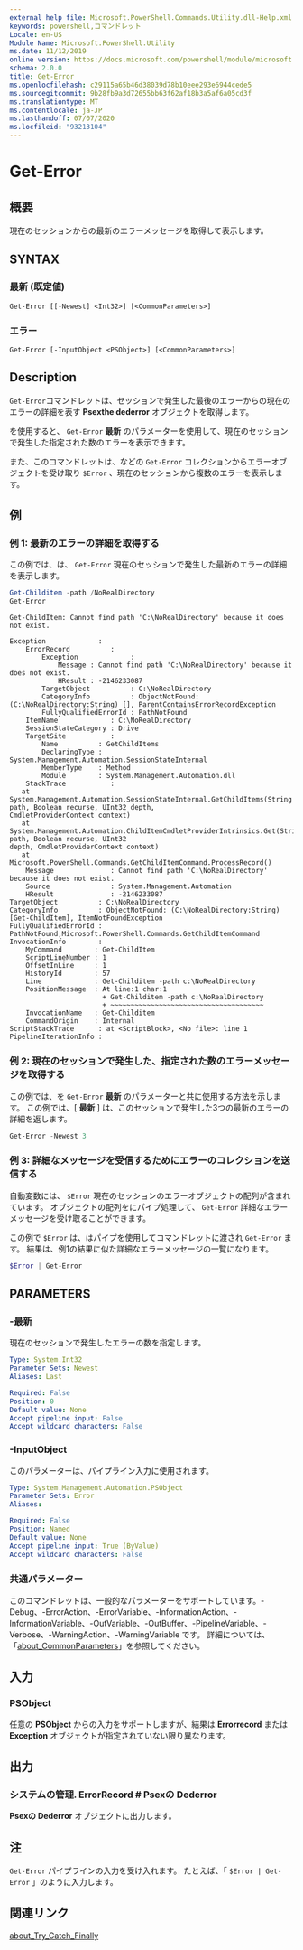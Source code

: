 ```yaml
---
external help file: Microsoft.PowerShell.Commands.Utility.dll-Help.xml
keywords: powershell,コマンドレット
Locale: en-US
Module Name: Microsoft.PowerShell.Utility
ms.date: 11/12/2019
online version: https://docs.microsoft.com/powershell/module/microsoft.powershell.utility/get-error?view=powershell-7.1&WT.mc_id=ps-gethelp
schema: 2.0.0
title: Get-Error
ms.openlocfilehash: c29115a65b46d38039d78b10eee293e6944cede5
ms.sourcegitcommit: 9b28fb9a3d72655bb63f62af18b3a5af6a05cd3f
ms.translationtype: MT
ms.contentlocale: ja-JP
ms.lasthandoff: 07/07/2020
ms.locfileid: "93213104"
---
```

# Get-Error

## 概要

現在のセッションからの最新のエラーメッセージを取得して表示します。

## SYNTAX

### 最新 (既定値)

```
Get-Error [[-Newest] <Int32>] [<CommonParameters>]
```

### エラー

```
Get-Error [-InputObject <PSObject>] [<CommonParameters>]
```

## Description

`Get-Error`コマンドレットは、セッションで発生した最後のエラーからの現在のエラーの詳細を表す **Psexthe dederror** オブジェクトを取得します。

を使用すると、 `Get-Error` **最新** のパラメーターを使用して、現在のセッションで発生した指定された数のエラーを表示できます。

また、このコマンドレットは、などの `Get-Error` コレクションからエラーオブジェクトを受け取り `$Error` 、現在のセッションから複数のエラーを表示します。

## 例

### 例 1: 最新のエラーの詳細を取得する

この例では、は、 `Get-Error` 現在のセッションで発生した最新のエラーの詳細を表示します。

```powershell
Get-Childitem -path /NoRealDirectory
Get-Error
```

```
Get-ChildItem: Cannot find path 'C:\NoRealDirectory' because it does not exist.

Exception             :
    ErrorRecord          :
        Exception             :
            Message : Cannot find path 'C:\NoRealDirectory' because it does not exist.
            HResult : -2146233087
        TargetObject          : C:\NoRealDirectory
        CategoryInfo          : ObjectNotFound: (C:\NoRealDirectory:String) [], ParentContainsErrorRecordException
        FullyQualifiedErrorId : PathNotFound
    ItemName             : C:\NoRealDirectory
    SessionStateCategory : Drive
    TargetSite           :
        Name          : GetChildItems
        DeclaringType : System.Management.Automation.SessionStateInternal
        MemberType    : Method
        Module        : System.Management.Automation.dll
    StackTrace           :
   at System.Management.Automation.SessionStateInternal.GetChildItems(String path, Boolean recurse, UInt32 depth,
CmdletProviderContext context)
   at System.Management.Automation.ChildItemCmdletProviderIntrinsics.Get(String path, Boolean recurse, UInt32
depth, CmdletProviderContext context)
   at Microsoft.PowerShell.Commands.GetChildItemCommand.ProcessRecord()
    Message              : Cannot find path 'C:\NoRealDirectory' because it does not exist.
    Source               : System.Management.Automation
    HResult              : -2146233087
TargetObject          : C:\NoRealDirectory
CategoryInfo          : ObjectNotFound: (C:\NoRealDirectory:String) [Get-ChildItem], ItemNotFoundException
FullyQualifiedErrorId : PathNotFound,Microsoft.PowerShell.Commands.GetChildItemCommand
InvocationInfo        :
    MyCommand        : Get-ChildItem
    ScriptLineNumber : 1
    OffsetInLine     : 1
    HistoryId        : 57
    Line             : Get-Childitem -path c:\NoRealDirectory
    PositionMessage  : At line:1 char:1
                       + Get-Childitem -path c:\NoRealDirectory
                       + ~~~~~~~~~~~~~~~~~~~~~~~~~~~~~~~~~~~~~~
    InvocationName   : Get-Childitem
    CommandOrigin    : Internal
ScriptStackTrace      : at <ScriptBlock>, <No file>: line 1
PipelineIterationInfo :
```

### 例 2: 現在のセッションで発生した、指定された数のエラーメッセージを取得する

この例では、を `Get-Error` **最新** のパラメーターと共に使用する方法を示します。 この例では、[ **最新** ] は、このセッションで発生した3つの最新のエラーの詳細を返します。

```powershell
Get-Error -Newest 3
```

### 例 3: 詳細なメッセージを受信するためにエラーのコレクションを送信する

自動変数には、 `$Error` 現在のセッションのエラーオブジェクトの配列が含まれています。 オブジェクトの配列をにパイプ処理して、 `Get-Error` 詳細なエラーメッセージを受け取ることができます。

この例で `$Error` は、はパイプを使用してコマンドレットに渡され `Get-Error` ます。 結果は、例1の結果に似た詳細なエラーメッセージの一覧になります。

```powershell
$Error | Get-Error
```

## PARAMETERS

### -最新

現在のセッションで発生したエラーの数を指定します。

```yaml
Type: System.Int32
Parameter Sets: Newest
Aliases: Last

Required: False
Position: 0
Default value: None
Accept pipeline input: False
Accept wildcard characters: False
```

### -InputObject

このパラメーターは、パイプライン入力に使用されます。

```yaml
Type: System.Management.Automation.PSObject
Parameter Sets: Error
Aliases:

Required: False
Position: Named
Default value: None
Accept pipeline input: True (ByValue)
Accept wildcard characters: False
```

### 共通パラメーター

このコマンドレットは、一般的なパラメーターをサポートしています。-Debug、-ErrorAction、-ErrorVariable、-InformationAction、-InformationVariable、-OutVariable、-OutBuffer、-PipelineVariable、-Verbose、-WarningAction、-WarningVariable です。 詳細については、「[about_CommonParameters](https://go.microsoft.com/fwlink/?LinkID=113216)」を参照してください。

## 入力

### PSObject

任意の **PSObject** からの入力をサポートしますが、結果は **Errorrecord** または **Exception** オブジェクトが指定されていない限り異なります。

## 出力

### システムの管理. ErrorRecord # Psexの Dederror

**Psexの Dederror** オブジェクトに出力します。

## 注

`Get-Error` パイプラインの入力を受け入れます。 たとえば、「 `$Error | Get-Error` 」のように入力します。

## 関連リンク

[about_Try_Catch_Finally](../Microsoft.PowerShell.Core/About/about_Try_Catch_Finally.md)
